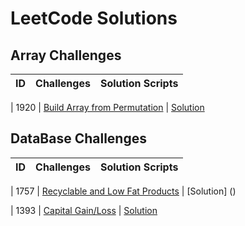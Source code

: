 # LeetCode Solutions

## Array Challenges
ID | Challenges  | Solution Scripts |
|:------:|------------|:---------:|

| 1920 | [Build Array from Permutation](https://leetcode.com/problems/build-array-from-permutation/) |
[Solution](01_SCRIPTS/Easy/07_easy_twitter_histogram_of_tweets.sql)


## DataBase Challenges
ID | Challenges  | Solution Scripts |
|:------:|------------|:---------:|

| 1757 | [Recyclable and Low Fat Products](https://leetcode.com/problems/recyclable-and-low-fat-products/) |
[Solution] ()

| 1393 | [Capital Gain/Loss](https://leetcode.com/problems/capital-gainloss/) |
[Solution](https://github.com/PrashanthSingaravelan/LeetCode/blob/main/SQL/Questions/1393.%20Capital%20Gain:Loss.sql)
